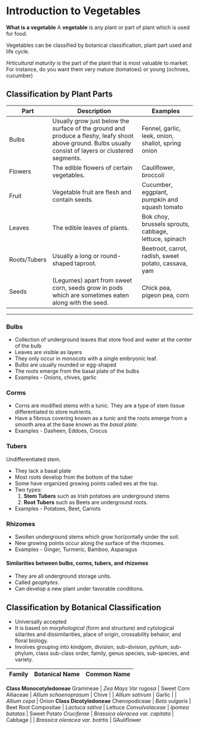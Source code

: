 # Introduction to Vegetables

**What is a vegetable**
A **vegetable** is any plant or part of plant which is used for food.

Vegetables can be classified by botanical classification, plant part used and life cycle.

_Hrticultural maturity_ is the part of the plant that is most valuable to market.  
For instance, do you want them very mature (tomatoes) or young (ochroes, cucumber)


## Classification by Plant Parts

Part | Description | Examples
--- | --- | ---
Bulbs | Usually grow just below the surface of the ground and produce a fleshy, leafy shoot above ground. Bulbs usually consist of layers or clustered segments. | Fennel, garlic, leek, onion, shallot, spring onion
Flowers | The edible flowers of certain vegetables. | Cauliflower, broccoli
Fruit | Vegetable fruit are flesh and contain seeds. | Cucumber, eggplant, pumpkin and squash tomato
Leaves | The edible leaves of plants. | Bok choy, brussels sprouts, cabbage, lettuce, spinach
Roots/Tubers | Usually a long or round-shaped taproot. | Beetroot, carrot, radish, sweet potato, cassava, yam
Seeds | (Legumes) apart from sweet corn, seeds grow in pods which are sometimes eaten along with the seed. | Chick pea, pigeon pea, corn

---

### Bulbs

* Collection of underground leaves that store food and water at the center of the bulb
* Leaves are visible as layers
* They only occur in monocots with a single embryonic leaf.
* Bulbs are usually rounded or egg-shaped
* The roots emerge from the basal plate of the bulbs
* Examples - Onions, chives, garlic

### Corms

* Corns are modified stems with a tunic. They are a type of stem tissue differentiated to store nutrients.
* Have a fibrous covering known as a *tunic* and the roots emerge from a smooth area at the base known as the _basal plate_.
* Examples - Dasheen, Eddoes, Crocus

### Tubers

Undifferentiated stem.

* They lack a basal plate
* Most roots develop from the bottom of the tuber
* Some have organized growing points called ees at the top.
* Two types:
	1. **Stem Tubers** such as Irish potatoes are underground stems
	2. **Root Tubers** such as Beets are underground roots.
* Examples - Potatoes, Beet, Carrots

### Rhizomes

* Swollen underground stems which grow horizontally under the soil.
* New growing points occur along the surface of the rhizomes.
* Examples - Ginger, Turmeric, Bamboo, Asparagus


#### Similarities between bulbs, corms, tubers, and rhizomes

* They are all underground storage units.
* Called _geophytes_.
* Can develop a new plant under favorable conditions.

## Classification by Botanical Classification

* Universally accepted
* It is based on _morphological_ (form and structure) and cytological siilarites and dissimilarities, place of origin, crossability behaior, and floral biology.
* Involves grouping into kindgom, division, sub-division, pyhlum, sub-phylum, class sub-class order, family, genus species, sub-species, and variety.

Family | Botanical Name | Common Name
--- | --- | ---
**Class Monocotyledoneae** 
Gramineae | _Zea Mays Var rugosa_ | Sweet Corn
Alliaceae | _Allium schoenoprasum_ | Chive
|  | _Allium sativum_ | Garlic
|  | _Allium cepa_ | Onion
**Class Dicotyledoneae** 
Chenopodiceae | _Beta vulgaris_ | Beet Root
Compositae | _Lactuca sativa_ | Lettuce
_Convulvolaceae_ | _Ipomea batatas_ | Sweet Potato
_Cruciferae_ | _Brassica oleracea var. capitata_ | Cabbage
|   | _Brassica oleracea var. botrtis_ | GAuliflower